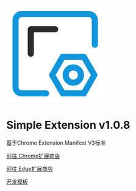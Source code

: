 ![img](./src/assets/logo.png)

# Simple Extension v1.0.8

基于Chrome Extension Manifest V3标准


[前往 Chrome扩展商店](https://chrome.google.com/webstore/detail/ofhbnimjijmnaigdfhhmhegnlmcbilba)

[前往 Edge扩展商店](https://microsoftedge.microsoft.com/addons/detail/kifnmdppleeacpldkcceoficmncfdmoa)


[开发模板](https://github.com/mubaidr/vite-vue3-browser-extension-v3)